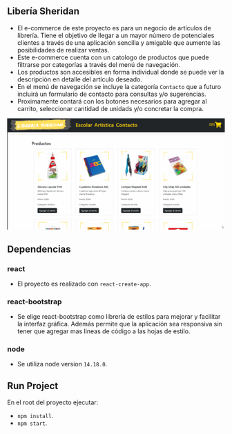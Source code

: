 ## Libería Sheridan

- El e-commerce de este proyecto es para un negocio de artículos de librería. Tiene el objetivo de llegar a un mayor número de potenciales clientes a través de una aplicación sencilla y amigable que aumente las posibilidades de realizar ventas.
- Este e-commerce cuenta con un catologo de productos que puede filtrarse por categorías a través del menú de navegación.
- Los productos son accesibles en forma individual donde se puede ver la descripción en detalle del artículo deseado.
- En el menú de navegación se incluye la categoría `Contacto` que a futuro incluirá un formulario de contacto para consultas y/o sugerencias.
- Proximamente contará con los botones necesarios para agregar al carrito, seleccionar cantidad de unidads y/o concretar la compra.

![Librería Sheridan](./libreria-sheridan.gif)

## Dependencias

### react

- El proyecto es realizado con `react-create-app`.

### react-bootstrap

- Se elige react-bootstrap como librería de estilos para mejorar y facilitar la interfaz gráfica. Además permite que la aplicación sea responsiva sin tener que agregar mas lineas de código a las hojas de estilo.

### node

- Se utiliza node version `14.18.0`.

## Run Project

En el root del proyecto ejecutar:
- `npm install`.
- `npm start`.
